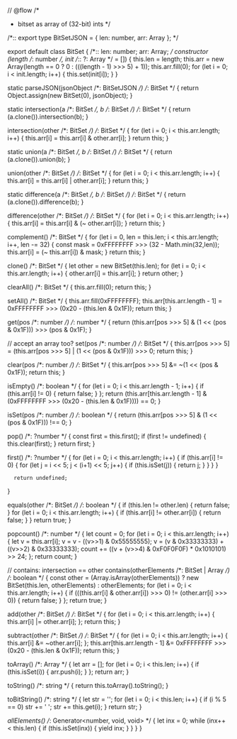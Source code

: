 // @flow
/*
 * bitset as array of (32-bit) ints
 */

/*::
export type BitSetJSON = {
   len: number,
   arr: Array<number>
};
*/

export default
class BitSet {
/*::
   len: number;
   arr: Array<number>;
 */
   constructor (length /*: number */, init /*:: ?: Array<groupElement> */ = []) {
      this.len = length;
      this.arr = new Array(length == 0 ? 0 : (((length - 1) >>> 5) + 1));
      this.arr.fill(0);
      for (let i = 0; i < init.length; i++) {
         this.set(init[i]);
      }
   }

   static parseJSON(jsonObject /*: BitSetJSON */) /*: BitSet */ {
      return Object.assign(new BitSet(0), jsonObject);
   }

   static intersection(a /*: BitSet */, b /*: BitSet */) /*: BitSet */ {
      return (a.clone()).intersection(b);
   }

   intersection(other /*: BitSet */) /*: BitSet */ {
      for (let i = 0; i < this.arr.length; i++) {
         this.arr[i] = this.arr[i] & other.arr[i];
      }
      return this;
   }

   static union(a /*: BitSet */, b /*: BitSet */) /*: BitSet */ {
      return (a.clone()).union(b);
   }

   union(other /*: BitSet */) /*: BitSet */ {
      for (let i = 0; i < this.arr.length; i++) {
         this.arr[i] = this.arr[i] | other.arr[i];
      }
      return this;
   }

   static difference(a /*: BitSet */, b /*: BitSet */) /*: BitSet */ {
      return (a.clone()).difference(b);
   }

   difference(other /*: BitSet */) /*: BitSet */ {
      for (let i = 0; i < this.arr.length; i++) {
         this.arr[i] = this.arr[i] & (~ other.arr[i]);
      }
      return this;
   }

   complement() /*: BitSet */ {
      for (let i = 0, len = this.len; i < this.arr.length; i++, len -= 32) {
         const mask = 0xFFFFFFFF >>> (32 - Math.min(32,len));
         this.arr[i] = (~ this.arr[i]) & mask;
      }
      return this;
   }

   clone() /*: BitSet */ {
      let other = new BitSet(this.len);
      for (let i = 0; i < this.arr.length; i++) {
         other.arr[i] = this.arr[i];
      }
      return other;
   }

   clearAll() /*: BitSet */ {
      this.arr.fill(0);
      return this;
   }

   setAll() /*: BitSet */ {
      this.arr.fill(0xFFFFFFFF);
      this.arr[this.arr.length - 1] = 0xFFFFFFFF >>> (0x20 - (this.len & 0x1F));
      return this;
   }

   get(pos /*: number */) /*: number */ {
      return (this.arr[pos >>> 5] & (1 << (pos & 0x1F))) >>> (pos & 0x1F);
   }

   // accept an array too?
   set(pos /*: number */) /*: BitSet */ {
      this.arr[pos >>> 5] = (this.arr[pos >>> 5] | (1 << (pos & 0x1F))) >>> 0;
      return this;
   }

   clear(pos /*: number */) /*: BitSet */ {
      this.arr[pos >>> 5] &= ~(1 << (pos & 0x1F));
      return this;
   }

   isEmpty() /*: boolean */ {
      for (let i = 0; i < this.arr.length - 1; i++) {
	 if (this.arr[i] != 0) {
	    return false;
	 }
      };
      return (this.arr[this.arr.length - 1] & (0xFFFFFFFF >>> (0x20 - (this.len & 0x1F)))) == 0;
   }

   isSet(pos /*: number */) /*: boolean */ {
      return (this.arr[pos >>> 5] & (1 << (pos & 0x1F))) !== 0;
   }

   pop() /*: ?number */ {
      const first = this.first();
      if (first != undefined) {
         this.clear(first);
      }
      return first;
   }

   first() /*: ?number */ {
      for (let i = 0; i < this.arr.length; i++) {
         if (this.arr[i] != 0) {
            for (let j = i << 5; j < (i+1) << 5; j++) {
               if (this.isSet(j)) {
                  return j;
               }
            }
         }
      }

      return undefined;
   }

   equals(other /*: BitSet */) /*: boolean */ {
      if (this.len != other.len) {
         return false;
      }
      for (let i = 0; i < this.arr.length; i++) {
         if (this.arr[i] != other.arr[i]) {
            return false;
         }
      }
      return true;
   }

   popcount() /*: number */ {
      let count = 0;
      for (let i = 0; i < this.arr.length; i++) {
	 let v = this.arr[i];
	 v = v - ((v>>1) & 0x55555555);
	 v = (v & 0x33333333) + ((v>>2) & 0x33333333);
	 count += ((v + (v>>4) & 0xF0F0F0F) * 0x1010101) >> 24;
      };
      return count;
   }

   // contains: intersection == other
   contains(otherElements /*: BitSet | Array<groupElement> */) /*: boolean */ {
      const other = (Array.isArray(otherElements)) ? new BitSet(this.len, otherElements) : otherElements;
      for (let i = 0; i < this.arr.length; i++) {
	 if (((this.arr[i] & other.arr[i]) >>> 0) != (other.arr[i] >>> 0)) {
	    return false;
	 }
      };
      return true;
   }

   add(other /*: BitSet */) /*: BitSet */ {
      for (let i = 0; i < this.arr.length; i++) {
	 this.arr[i] |= other.arr[i];
      };
      return this;
   }

   subtract(other /*: BitSet */) /*: BitSet */ {
      for (let i = 0; i < this.arr.length; i++) {
	 this.arr[i] &= ~other.arr[i];
      };
      this.arr[this.arr.length - 1] &= 0xFFFFFFFF >>> (0x20 - (this.len & 0x1F));
      return this;
   }

   toArray() /*: Array<number> */ {
      let arr = [];
      for (let i = 0; i < this.len; i++) {
	 if (this.isSet(i)) {
	    arr.push(i);
	 }
      };
      return arr;
   }

   toString() /*: string */ {
      return this.toArray().toString();
   }

   toBitString() /*: string */ {
      let str = '';
      for (let i = 0; i < this.len; i++) {
	 if (i % 5 == 0)
	    str += ' ';
	 str += this.get(i);
      }
      return str;
   }

   *allElements() /*: Generator<number, void, void> */ {
      let inx = 0;
      while (inx++ < this.len) {
         if (this.isSet(inx)) {
            yield inx;
         }
      }
   }
}
